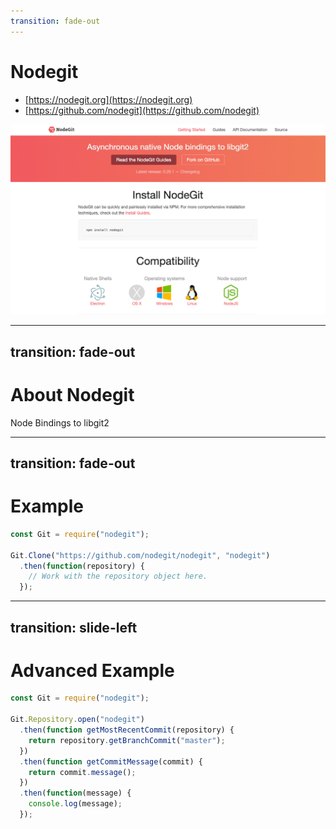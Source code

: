 ```yaml
---
transition: fade-out
---
```


# Nodegit

- [https://nodegit.org](https://nodegit.org)
- [https://github.com/nodegit](https://github.com/nodegit)

<div class="w-100">
 <img src="/images/nodegit-homepage.png" />
</div>

---
transition: fade-out
---

# About Nodegit

Node Bindings to libgit2

---
transition: fade-out
---

# Example

```js
const Git = require("nodegit");

Git.Clone("https://github.com/nodegit/nodegit", "nodegit")
  .then(function(repository) {
    // Work with the repository object here.
  });
```

---
transition: slide-left
---

# Advanced Example

```js
const Git = require("nodegit");

Git.Repository.open("nodegit")
  .then(function getMostRecentCommit(repository) {
    return repository.getBranchCommit("master");
  })
  .then(function getCommitMessage(commit) {
    return commit.message();
  })
  .then(function(message) {
    console.log(message);
  });
```
